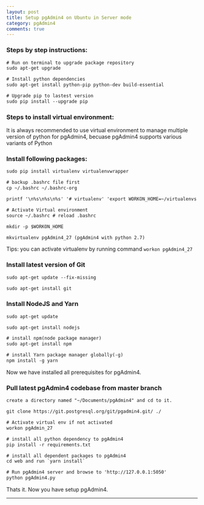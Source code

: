```yaml
---
layout: post
title: Setup pgAdmin4 on Ubuntu in Server mode
category: pgAdmin4
comments: true
---
```


### Steps by step instructions:

``` html
# Run on terminal to upgrade package repository
sudo apt-get upgrade

# Install python dependencies
sudo apt-get install python-pip python-dev build-essential

# Upgrade pip to lastest version
sudo pip install --upgrade pip
```

### Steps to install virtual environment:

It is always recommended to use virtual environment to manage multiple version of python for pgAdmin4,
becuase pgAdmin4 supports various variants of Python

### Install following packages:

``` html
sudo pip install virtualenv virtualenvwrapper

# backup .bashrc file first
cp ~/.bashrc ~/.bashrc-org

printf '\n%s\n%s\n%s' '# virtualenv' 'export WORKON_HOME=~/virtualenvs' 'source /usr/local/bin/virtualenvwrapper.sh' >> ~/.bashrc

# Activate Virtual environment
source ~/.bashrc # reload .bashrc

mkdir -p $WORKON_HOME

mkvirtualenv pgAdmin4_27 (pgAdmin4 with python 2.7)
```

Tips: you can activate virtualenv by running command `workon pgAdmin4_27`

### Install latest version of Git

``` html
sudo apt-get update --fix-missing

sudo apt-get install git
```

### Install NodeJS and Yarn

``` html
sudo apt-get update

sudo apt-get install nodejs

# install npm(node package manager)
sudo apt-get install npm

# install Yarn package manager globally(-g)
npm install -g yarn
```
Now we have installed all prerequisites for pgAdmin4.

### Pull latest pgAdmin4 codebase from master branch

``` html
create a directory named "~/Documents/pgAdmin4" and cd to it.

git clone https://git.postgresql.org/git/pgadmin4.git/ ./

# Activate virtual env if not activated
workon pgAdmin_27

# install all python dependency to pgAdmin4
pip install -r requirements.txt

# install all dependent packages to pgAdmin4
cd web and run `yarn install`

# Run pgAdmin4 server and browse to 'http://127.0.0.1:5050'
python pgAdmin4.py
```

Thats it. Now you have setup pgAdmin4.

---